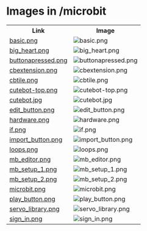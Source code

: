 # Images in /microbit

<!-- This README lists all image files in the /microbit directory -->
<table>
  <tr>
    <th>Link</th>
    <th>Image</th>
  </tr>
  <tr>
    <td><a href="https://images.jointheleague.org/microbit/basic.png">basic.png</a></td>
    <td><img src="https://images.jointheleague.org/microbit/basic.png" alt="basic.png" style="max-width:200px; max-height:200px;"></td>
  </tr>
  <tr>
    <td><a href="https://images.jointheleague.org/microbit/big_heart.png">big_heart.png</a></td>
    <td><img src="https://images.jointheleague.org/microbit/big_heart.png" alt="big_heart.png" style="max-width:200px; max-height:200px;"></td>
  </tr>
  <tr>
    <td><a href="https://images.jointheleague.org/microbit/buttonapressed.png">buttonapressed.png</a></td>
    <td><img src="https://images.jointheleague.org/microbit/buttonapressed.png" alt="buttonapressed.png" style="max-width:200px; max-height:200px;"></td>
  </tr>
  <tr>
    <td><a href="https://images.jointheleague.org/microbit/cbextension.png">cbextension.png</a></td>
    <td><img src="https://images.jointheleague.org/microbit/cbextension.png" alt="cbextension.png" style="max-width:200px; max-height:200px;"></td>
  </tr>
  <tr>
    <td><a href="https://images.jointheleague.org/microbit/cbtile.png">cbtile.png</a></td>
    <td><img src="https://images.jointheleague.org/microbit/cbtile.png" alt="cbtile.png" style="max-width:200px; max-height:200px;"></td>
  </tr>
  <tr>
    <td><a href="https://images.jointheleague.org/microbit/cutebot-top.png">cutebot-top.png</a></td>
    <td><img src="https://images.jointheleague.org/microbit/cutebot-top.png" alt="cutebot-top.png" style="max-width:200px; max-height:200px;"></td>
  </tr>
  <tr>
    <td><a href="https://images.jointheleague.org/microbit/cutebot.jpg">cutebot.jpg</a></td>
    <td><img src="https://images.jointheleague.org/microbit/cutebot.jpg" alt="cutebot.jpg" style="max-width:200px; max-height:200px;"></td>
  </tr>
  <tr>
    <td><a href="https://images.jointheleague.org/microbit/edit_button.png">edit_button.png</a></td>
    <td><img src="https://images.jointheleague.org/microbit/edit_button.png" alt="edit_button.png" style="max-width:200px; max-height:200px;"></td>
  </tr>
  <tr>
    <td><a href="https://images.jointheleague.org/microbit/hardware.png">hardware.png</a></td>
    <td><img src="https://images.jointheleague.org/microbit/hardware.png" alt="hardware.png" style="max-width:200px; max-height:200px;"></td>
  </tr>
  <tr>
    <td><a href="https://images.jointheleague.org/microbit/if.png">if.png</a></td>
    <td><img src="https://images.jointheleague.org/microbit/if.png" alt="if.png" style="max-width:200px; max-height:200px;"></td>
  </tr>
  <tr>
    <td><a href="https://images.jointheleague.org/microbit/import_button.png">import_button.png</a></td>
    <td><img src="https://images.jointheleague.org/microbit/import_button.png" alt="import_button.png" style="max-width:200px; max-height:200px;"></td>
  </tr>
  <tr>
    <td><a href="https://images.jointheleague.org/microbit/loops.png">loops.png</a></td>
    <td><img src="https://images.jointheleague.org/microbit/loops.png" alt="loops.png" style="max-width:200px; max-height:200px;"></td>
  </tr>
  <tr>
    <td><a href="https://images.jointheleague.org/microbit/mb_editor.png">mb_editor.png</a></td>
    <td><img src="https://images.jointheleague.org/microbit/mb_editor.png" alt="mb_editor.png" style="max-width:200px; max-height:200px;"></td>
  </tr>
  <tr>
    <td><a href="https://images.jointheleague.org/microbit/mb_setup_1.png">mb_setup_1.png</a></td>
    <td><img src="https://images.jointheleague.org/microbit/mb_setup_1.png" alt="mb_setup_1.png" style="max-width:200px; max-height:200px;"></td>
  </tr>
  <tr>
    <td><a href="https://images.jointheleague.org/microbit/mb_setup_2.png">mb_setup_2.png</a></td>
    <td><img src="https://images.jointheleague.org/microbit/mb_setup_2.png" alt="mb_setup_2.png" style="max-width:200px; max-height:200px;"></td>
  </tr>
  <tr>
    <td><a href="https://images.jointheleague.org/microbit/microbit.png">microbit.png</a></td>
    <td><img src="https://images.jointheleague.org/microbit/microbit.png" alt="microbit.png" style="max-width:200px; max-height:200px;"></td>
  </tr>
  <tr>
    <td><a href="https://images.jointheleague.org/microbit/play_button.png">play_button.png</a></td>
    <td><img src="https://images.jointheleague.org/microbit/play_button.png" alt="play_button.png" style="max-width:200px; max-height:200px;"></td>
  </tr>
  <tr>
    <td><a href="https://images.jointheleague.org/microbit/servo_library.png">servo_library.png</a></td>
    <td><img src="https://images.jointheleague.org/microbit/servo_library.png" alt="servo_library.png" style="max-width:200px; max-height:200px;"></td>
  </tr>
  <tr>
    <td><a href="https://images.jointheleague.org/microbit/sign_in.png">sign_in.png</a></td>
    <td><img src="https://images.jointheleague.org/microbit/sign_in.png" alt="sign_in.png" style="max-width:200px; max-height:200px;"></td>
  </tr>
</table>

